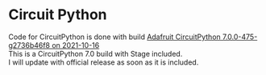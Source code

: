 # Circuit Python
Code for CircuitPython is done with build [Adafruit CircuitPython 7.0.0-475-g2736b46f8 on 2021-10-16](https://adafruit-circuit-python.s3.amazonaws.com/bin/pimoroni_picosystem/fr/adafruit-circuitpython-pimoroni_picosystem-fr-20211016-2736b46.uf2)<br/>
This is a CircuitPython 7.0 build with Stage included.<br/>
I will update with official release as soon as it is included.

